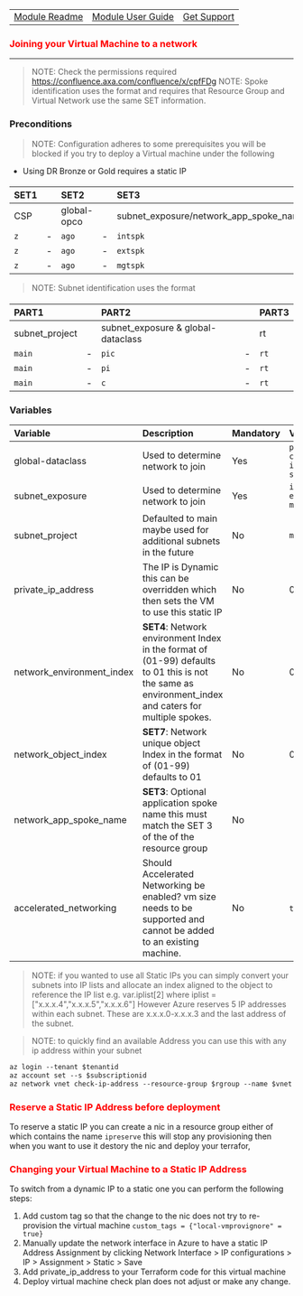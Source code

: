 ||||
|:--|:--|:--
|[Module Readme](../README.md)|[Module User Guide](../)|[Get Support](https://confluence.axa.com/confluence/x/L49iDw)|
### <font color="red"><b>Joining your Virtual Machine to a network</b></font>

---
> NOTE: Check the permissions required https://confluence.axa.com/confluence/x/cpfFDg
> NOTE: Spoke identification uses the format and requires that Resource Group and Virtual Network use the same SET information.
### Preconditions
> NOTE: Configuration adheres to some prerequisites you will be blocked if you try to deploy a Virtual machine under the following
- Using DR Bronze or Gold requires a static IP
####
| SET1 	    |   	| **SET2**       	|   	| **SET3**          	                    |   	|   	| **SET4**            	| **SET5**             	        |   	| **SET6**         	|   	| **SET7** 	            |
|:-------	|:---	|:-------------	    |:---	|:----------------	                        |:---	|:---	|:------------------	|:-------------------	        |:---	|:---------------	|:---	|:-------	            |
| CSP   	|   	| global-opco 	    |   	| subnet_exposure/network_app_spoke_name 	|   	|   	| global-env  	        | network_environment_index 	|   	| location_code 	|   	| network_object_index	|
| `z`     	| - 	| `ago`         	| - 	| `intspk`           	                    | - 	|   	| `dv`               	| `01`                	        | - 	| `en1`           	| - 	| `01`    	            |
| `z`     	| - 	| `ago`         	| - 	| `extspk`           	                    | - 	|   	| `pp`               	| `02`                	        | - 	| `en1`           	| - 	| `01`                  |
| `z`     	| - 	| `ago`         	| - 	| `mgtspk`           	                    | - 	|   	| `pr`               	| `03`                	        | - 	| `en1`           	| - 	| `01`                  |
> NOTE: Subnet identification uses the format
####
| PART1 	|  |PART2 	| |PART3 	|
|:------|:---|:------|:---|:------ 	|
| subnet_project |  | subnet_exposure & global-dataclass 	|  	|rt
| `main`   |-   	| `pic`| - 	| `rt` |
| `main`   |-   	| `pi`| - 	| `rt` |
| `main`   |-   	| `c`| - 	| `rt` |
### Variables
| Variable                      	| Description                                                                                                                                           	| Mandatory 	| Validation                         	| Default    	|
|:-------------------------------	|:-------------------------------------------------------------------------------------------------------------------------------------------------------	|:-----------	|:------------------------------------	|:------------	|
| global-dataclass              	| Used to determine network to join                                                                                                                     	| Yes      	| `public` `confidential` `internal` `secret`	| `public`   	|
| subnet_exposure               	| Used to determine network to join                                                                                                                     	| Yes      	| `internal` `external` `management` 	| `internal` 	|
| subnet_project                	| Defaulted to main maybe used for additional subnets in the future                                                                                     	| No     	| `main`                             	| `main`     	|
| private_ip_address            	| The IP is Dynamic this can be overridden which then sets the VM to use this static IP                                                                 	| No     	| 0.0.0.0                            	| `0.0.0.0`  	|
| network_environment_index     	| **SET4**: Network environment Index in the format of (01-99) defaults to 01 this is not the same as environment_index and caters for multiple spokes. 	| No     	| 01-99                              	| `01`       	|
| network_object_index          	| **SET7**: Network unique object Index in the format of (01-99) defaults to 01                                                                         	| No     	| 01-99                              	| `01`       	|
| network_app_spoke_name        	| **SET3**: Optional application spoke name this must match the SET 3 of the of the resource group                                                      	| No     	|                                    	| `null`       	|
| accelerated_networking        	| Should Accelerated Networking be enabled? vm size needs to be supported and cannot be added to an existing machine.                                                       	| No     	|    `true` `false` | `false`


> NOTE: if you wanted to use all Static IPs you can simply convert your subnets into IP lists and allocate an index aligned to the object to reference the IP list e.g. var.iplist[2] where iplist = ["x.x.x.4","x.x.x.5","x.x.x.6"] However Azure reserves 5 IP addresses within each subnet. These are x.x.x.0-x.x.x.3 and the last address of the subnet.

> NOTE: to quickly find an available Address you can use this with any ip address within your subnet
```ps
az login --tenant $tenantid
az account set --s $subscriptionid
az network vnet check-ip-address --resource-group $rgroup --name $vnet --ip-address $anyip
```
### <font color="red"><b>Reserve a Static IP Address before deployment</b></font>
To reserve a static IP you can create a nic in a resource group either of which contains the name `ipreserve` this will stop any provisioning then when you want to use it destory the nic and deploy your terrafor,
### <font color="red"><b>Changing your Virtual Machine to a Static IP Address</b></font>
To switch from a dynamic IP to a static one you can perform the following steps:
1. Add custom tag so that the change to the nic does not try to re-provision the virtual machine ```custom_tags = {"local-vmprovignore" = true}     ```
2. Manually update the network interface in Azure to have a static IP Address Assignment by clicking Network Interface > IP configurations > IP > Assignment > Static > Save
3. Add private_ip_address to your Terraform code for this virtual machine
4. Deploy virtual machine check plan does not adjust or make any change.
